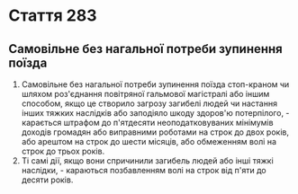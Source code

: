 Cтаття 283
====
Самовільне без нагальної потреби зупинення поїзда
----
1. Самовільне без нагальної потреби зупинення поїзда стоп-краном чи шляхом роз'єднання повітряної гальмової магістралі або іншим способом, якщо це створило загрозу загибелі людей чи настання інших тяжких наслідків або заподіяло шкоду здоров'ю потерпілого, -
карається штрафом до п'ятдесяти неоподатковуваних мінімумів доходів громадян або виправними роботами на строк до двох років, або арештом на строк до шести місяців, або обмеженням волі на строк до трьох років.
2. Ті самі дії, якщо вони спричинили загибель людей або інші тяжкі наслідки, -
караються позбавленням волі на строк від п'яти до десяти років.
